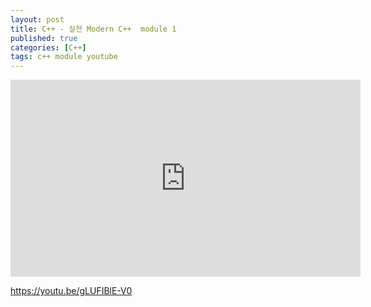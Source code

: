 ```yaml
---
layout: post
title: C++ - 실전 Modern C++  module 1
published: true
categories: [C++]
tags: c++ module youtube
---
```

<iframe width="560" height="315" src="https://www.youtube.com/embed/gLUFIBlE-V0" title="YouTube video player" frameborder="0" allow="accelerometer; autoplay; clipboard-write; encrypted-media; gyroscope; picture-in-picture; web-share" allowfullscreen></iframe>  
  
https://youtu.be/gLUFIBlE-V0   
  